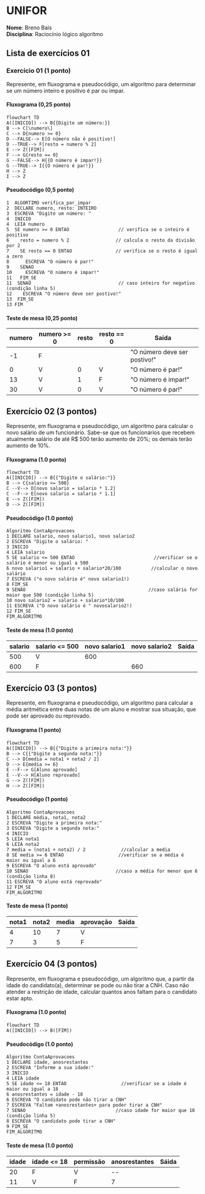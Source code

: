 
# UNIFOR
**Nome**: Breno Baís <br>
**Disciplina**: Raciocínio lógico algorítmo

## Lista de exercícios 01

### Exercício 01 (1 ponto)
Represente, em fluxograma e pseudocódigo, um algoritmo para determinar se um número inteiro e positivo é par ou impar.

#### Fluxograma (0,25 ponto)

```mermaid
flowchart TD
A([INICIO]) --> B{{Digite um número:}}
B --> C[\numero\]
C --> D{numero >= 0}
D --FALSE--> E[O número não é positivo!]
D --TRUE--> F[resto = numero % 2]
E --> Z([FIM])
F --> G{resto == 0}
G --FALSE--> H{{O número é impar!}}
G --TRUE--> I{{O número é par!}}
H --> Z
I --> Z
```

#### Pseudocódigo (0,5 ponto)
```
1  ALGORTIMO verifica_par_impar
2  DECLARE numero, resto: INTEIRO
3  ESCREVA "Digite um número: "
4  INICIO
4  LEIA numero
5  SE numero >= 0 ENTAO                  // verifica se o inteiro é positivo
6    resto = numero % 2                 // calcula o resto da divisão por 2
7    SE resto == 0 ENTAO                // verifica se o resto é igual a zero
8      ESCREVA "O número é par!"
9    SENAO
10     ESCREVA "O número é impar!"
11   FIM_SE
11  SENAO                                // caso inteiro for negativo (condição linha 5)
12    ESCREVA "O número deve ser postivo!"
13  FIM_SE
13 FIM
```

#### Teste de mesa (0,25 ponto)
| numero | numero >= 0 | resto | resto == 0 | Saída |
| -- | -- | -- | -- | -- | 
| -1 | F |   |   | "O número deve ser postivo!" |
| 0  | V | 0 | V | "O número é par!" |
| 13 | V | 1 | F | "O número é impar!" |
| 30 | V | 0 | V | "O número é par!" |

## Exercício 02 (3 pontos)
Represente, em fluxograma e pseudocódigo, um algoritmo para calcular o novo salário de um funcionário. 
Sabe-se que os funcionários que recebem atualmente salário de até R$ 500 terão aumento de 20%; os demais terão aumento de 10%.

#### Fluxograma (1.0 ponto)

```mermaid
flowchart TD
A([INICIO]) --> B{{"Digite o salário:"}}
B --> C{salario <= 500}
C --V--> D[novo salario = salario * 1.2]
C --F--> E[novo salario = salario * 1.1]
E --> Z([FIM])
D --> Z([FIM])
```

#### Pseudocódigo (1.0 ponto)

```
Algoritmo ContaAprovacoes
1 DECLARE salario, novo salario1, novo salario2
2 ESCREVA "Digite o salário: "
3 INICIO
4 LEIA salario
5 SE salario <= 500 ENTAO                             //verificar se o salário é menor ou igual a 500
6 novo salario1 = salario + salario*20/100           //calcular o novo salário
7 ESCREVA ("o novo salário é" novo salario1!)
8 FIM_SE
9 SENAO                                             //caso salário for maior que 500 (condição linha 5)
10 novo salario2 = salario + salario*10/100
11 ESCREVA ("O novo salário é " novosalario2!)
12 FIM_SE
FIM_ALGORITMO
```

#### Teste de mesa (1.0 ponto)

|       salario       |       salario <= 500       |        novo salario1      |      novo salario2        |      Saída        | 
|      --       |      --      |      --      |      --      |      --      | 
|       500       |       V       |     600     |              |              | O novo salário é R$ 600
|       600       |       F       |           |      660     |              | O novo salário é R$ 660

## Exercício 03 (3 pontos)
Represente, em fluxograma e pseudocódigo, um algoritmo para calcular a média aritmética entre duas notas de um aluno e mostrar sua situação, que pode ser aprovado ou reprovado.

#### Fluxograma (1 ponto)

```mermaid
flowchart TD
A([INICIO]) --> B{{"Digite a primeira nota:"}}
B --> C{{"Digite a segunda nota:"}}
C --> D[media = nota1 + nota2 / 2]
D --> E{media >= 6}
E --F--> G[Aluno aprovado]
E --V--> H[Aluno reprovado]
G --> Z([FIM])
H --> Z([FIM])
```

#### Pseudocódigo (1 ponto)

```
Algoritmo ContaAprovacoes
1 DECLARE média, nota1, nota2
2 ESCREVA "Digite a primeira nota:"
3 ESCREVA "Digite a segunda nota:"
4 INICIO
5 LEIA nota1
6 LEIA nota2
7 media = (nota1 + nota2) / 2             //calcular a media
8 SE media >= 6 ENTAO                    //verificar se a média é maior ou igual a 6
9 ESCREVA "O aluno está aprovado"
10 SENAO                                //caso a média for menor que 6 (condição linha 8)
11 ESCREVA "O aluno está reprovado"
12 FIM_SE
FIM_ALGORITMO
```

#### Teste de mesa (1 ponto)

|    nota1     |      nota2      |      media        |     aprovação         |    Saída          | 
|      --      |      --      |      --      |      --      |      --      | 
|       4      |     10       |       7       |      V        |              | O aluno está aprovado
|       7      |      3       |       5       |      F        |              | O aluno está reprovado

## Exercício 04 (3 pontos)
Represente, em fluxograma e pseudocódigo, um algoritmo que, a partir da idade do candidato(a), determinar se pode ou não tirar a CNH. 
Caso não atender a restrição de idade, calcular quantos anos faltam para o candidato estar apto.

#### Fluxograma (1.0 ponto)

```mermaid
flowchart TD
A([INICIO]) --> B([FIM])
```

#### Pseudocódigo (1.0 ponto)

```
Algoritmo ContaAprovacoes
1 DECLARE idade, anosrestantes
2 ESCREVA "Informe a sua idade:"
3 INICIO
4 LEIA idade
5 SE idade <= 18 ENTAO                    //verificar se a idade é maior ou igual a 18
6 anosrestantes = idade - 18
6 ESCREVA "O candidato pode não tirar a CNH"
7 ESCREVA "Faltam +anosrestantes+ para poder tirar a CNH"
7 SENAO                                 //caso idade for maior que 18 (condição linha 5)
8 ESCREVA "O candidato pode tirar a CNH"
9 FIM_SE
FIM_ALGORITMO
```

#### Teste de mesa (1.0 ponto)

|      idade        |      idade <= 18        |       permissão       |      anosrestantes        |     Sáida         | 
|      --      |      --      |      --      |      --      |      --      | 
|       20       |      F        |      V        |     --       |              | O candidato pode tirar a CNH
|       11       |       V       |      F        |      7       |              | O candidato não pode tirar a CNH

